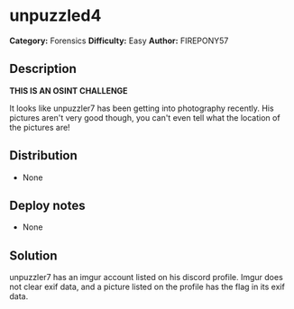 # unpuzzled4
**Category:** Forensics
**Difficulty:** Easy
**Author:** FIREPONY57

## Description

**THIS IS AN OSINT CHALLENGE**

It looks like unpuzzler7 has been getting into photography recently. His pictures aren't very good though, you can't even tell what the location of the pictures are!

## Distribution

- None

## Deploy notes

- None

## Solution

unpuzzler7 has an imgur account listed on his discord profile. Imgur does not clear exif data, and a picture listed on the profile has the flag in its exif data.

